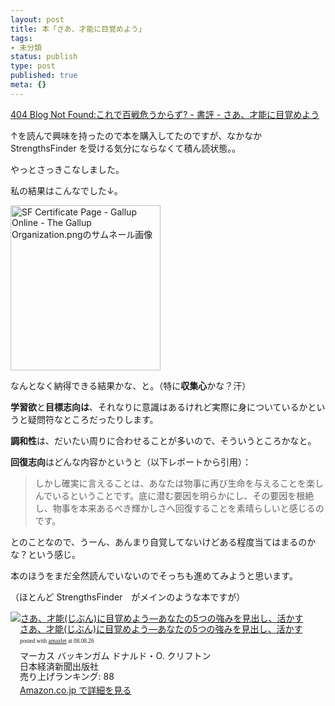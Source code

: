```yaml
---
layout: post
title: 本「さあ、才能に目覚めよう」
tags:
- 未分類
status: publish
type: post
published: true
meta: {}
---
```

<a href="http://blog.livedoor.jp/dankogai/archives/51076714.html">404 Blog Not Found:これで百戦危うからず? - 書評 - さあ、才能に目覚めよう</a>

↑を読んで興味を持ったので本を購入してたのですが、なかなか StrengthsFinder を受ける気分にならなくて積ん読状態。。

やっとさっきこなしました。

私の結果はこんなでした↓。

<span class="mt-enclosure mt-enclosure-image" style="display: inline;"><a href="http://wo.skr.jp/images/uploads/SF Certificate Page - Gallup Online - The Gallup Organization-thumb-240x264.png"><img alt="SF Certificate Page - Gallup Online - The Gallup Organization.pngのサムネール画像" src="http://wo.skr.jp/images/uploads/assets_c/2008/08/SF Certificate Page - Gallup Online - The Gallup Organization-thumb-240x264-thumb-240x264.png" width="240" height="264" class="mt-image-none" style="" /></a></span>

なんとなく納得できる結果かな、と。（特に<strong>収集心</strong>かな？汗）

<strong>学習欲</strong>と<strong>目標志向は</strong>、それなりに意識はあるけれど実際に身についているかというと疑問符なところだったりします。

<strong>調和性</strong>は、だいたい周りに合わせることが多いので、そういうところかなと。

<strong>回復志向</strong>はどんな内容かというと（以下レポートから引用）：

<blockquote>しかし確実に言えることは、あなたは物事に再び生命を与えることを楽しんでいるということです。底に潜む要因を明らかにし、その要因を根絶し、物事を本来あるべき輝かしさへ回復することを素晴らしいと感じるのです。</blockquote>

とのことなので、うーん、あんまり自覚してないけどある程度当てはまるのかな？という感じ。

本のほうをまだ全然読んでいないのでそっちも進めてみようと思います。

（ほとんど StrengthsFinder　がメインのような本ですが）

<div class="amazlet-box" style="margin-bottom:0px;"><div class="amazlet-image" style="float:left;"><a href="http://www.amazon.co.jp/exec/obidos/ASIN/4532149479/masawo-22/ref=nosim/" name="amazletlink" target="_blank"><img src="http://ecx.images-amazon.com/images/I/51A7ZKPW20L._SL160_.jpg" alt="さあ、才能(じぶん)に目覚めよう―あなたの5つの強みを見出し、活かす" style="border: none;" /></a></div><div class="amazlet-info" style="float:left;margin-left:15px;line-height:120%"><div class="amazlet-name" style="margin-bottom:10px;line-height:120%"><a href="http://www.amazon.co.jp/exec/obidos/ASIN/4532149479/masawo-22/ref=nosim/" name="amazletlink" target="_blank">さあ、才能(じぶん)に目覚めよう―あなたの5つの強みを見出し、活かす</a><div class="amazlet-powered-date" style="font-size:7pt;margin-top:5px;font-family:verdana;line-height:120%">posted with <a href="http://www.amazlet.com/browse/ASIN/4532149479/masawo-22/ref=nosim/" title="さあ、才能(じぶん)に目覚めよう―あなたの5つの強みを見出し、活かす" target="_blank">amazlet</a> at 08.08.26</div></div><div class="amazlet-detail">マーカス バッキンガム ドナルド・O. クリフトン <br />日本経済新聞出版社 <br />売り上げランキング: 88<br /></div><div class="amazlet-link" style="margin-top: 5px"><a href="http://www.amazon.co.jp/exec/obidos/ASIN/4532149479/masawo-22/ref=nosim/" name="amazletlink" target="_blank">Amazon.co.jp で詳細を見る</a></div></div><div class="amazlet-footer" style="clear: left"></div></div>
